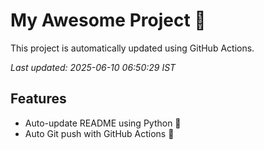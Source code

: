 # My Awesome Project 🚀

This project is automatically updated using GitHub Actions.

_Last updated: 2025-06-10 06:50:29 IST_

## Features
- Auto-update README using Python 🐍
- Auto Git push with GitHub Actions 🤖
